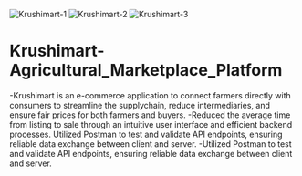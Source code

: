 ![Krushimart-1](https://github.com/user-attachments/assets/fedc58a7-9fbc-40d4-96af-0b5cbf3577d4)
![Krushimart-2](https://github.com/user-attachments/assets/099a45fe-7215-47a3-be3b-24732be8d1cd)
![Krushimart-3](https://github.com/user-attachments/assets/b0d8f13f-eb32-48d4-9786-8fc22c63d788)


# Krushimart-Agricultural_Marketplace_Platform
-Krushimart is an e-commerce application to connect farmers directly with consumers to streamline the  supplychain, reduce intermediaries, and ensure fair prices for both farmers and buyers. 
-Reduced the average time from listing to sale through an intuitive user interface and efficient backend processes. Utilized Postman to test and validate API endpoints, ensuring reliable data exchange between client and server.
-Utilized Postman to test and validate API endpoints, ensuring reliable data exchange between client and server.
